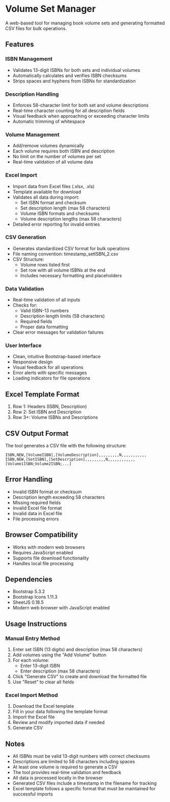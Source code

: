 # Volume Set Manager

A web-based tool for managing book volume sets and generating formatted CSV files for bulk operations.

## Features

### ISBN Management
- Validates 13-digit ISBNs for both sets and individual volumes
- Automatically calculates and verifies ISBN checksums
- Strips spaces and hyphens from ISBNs for standardization

### Description Handling
- Enforces 58-character limit for both set and volume descriptions
- Real-time character counting for all description fields
- Visual feedback when approaching or exceeding character limits
- Automatic trimming of whitespace

### Volume Management
- Add/remove volumes dynamically
- Each volume requires both ISBN and description
- No limit on the number of volumes per set
- Real-time validation of all volume data

### Excel Import
- Import data from Excel files (.xlsx, .xls)
- Template available for download
- Validates all data during import:
  - Set ISBN format and checksum
  - Set description length (max 58 characters)
  - Volume ISBN formats and checksums
  - Volume description lengths (max 58 characters)
- Detailed error reporting for invalid entries

### CSV Generation
- Generates standardized CSV format for bulk operations
- File naming convention: timestamp_setISBN_2.csv
- CSV Structure:
  - Volume rows listed first
  - Set row with all volume ISBNs at the end
  - Includes necessary formatting and placeholders

### Data Validation
- Real-time validation of all inputs
- Checks for:
  - Valid ISBN-13 numbers
  - Description length limits (58 characters)
  - Required fields
  - Proper data formatting
- Clear error messages for validation failures

### User Interface
- Clean, intuitive Bootstrap-based interface
- Responsive design
- Visual feedback for all operations
- Error alerts with specific messages
- Loading indicators for file operations

## Excel Template Format
1. Row 1: Headers (ISBN, Description)
2. Row 2: Set ISBN and Description
3. Row 3+: Volume ISBNs and Descriptions

## CSV Output Format
The tool generates a CSV file with the following structure:
```
ISBN,NEW,[VolumeISBN],[VolumeDescription],,,,,,,,,N,,,,,,,,,,,
ISBN,NEW,[SetISBN],[SetDescription],,,,,,,,,N,,,,,,,,,,,,[Volume1ISBN;Volume2ISBN;...]
```

## Error Handling
- Invalid ISBN format or checksum
- Description length exceeding 58 characters
- Missing required fields
- Invalid Excel file format
- Invalid data in Excel file
- File processing errors

## Browser Compatibility
- Works with modern web browsers
- Requires JavaScript enabled
- Supports file download functionality
- Handles local file processing

## Dependencies
- Bootstrap 5.3.2
- Bootstrap Icons 1.11.3
- SheetJS 0.18.5
- Modern web browser with JavaScript enabled

## Usage Instructions

### Manual Entry Method
1. Enter set ISBN (13 digits) and description (max 58 characters)
2. Add volumes using the "Add Volume" button
3. For each volume:
   - Enter 13-digit ISBN
   - Enter description (max 58 characters)
4. Click "Generate CSV" to create and download the formatted file
5. Use "Reset" to clear all fields

### Excel Import Method
1. Download the Excel template
2. Fill in your data following the template format
3. Import the Excel file
4. Review and modify imported data if needed
5. Generate CSV

## Notes
- All ISBNs must be valid 13-digit numbers with correct checksums
- Descriptions are limited to 58 characters including spaces
- At least one volume is required to generate a CSV
- The tool provides real-time validation and feedback
- All data is processed locally in the browser
- Generated CSV files include a timestamp in the filename for tracking
- Excel template follows a specific format that must be maintained for successful imports